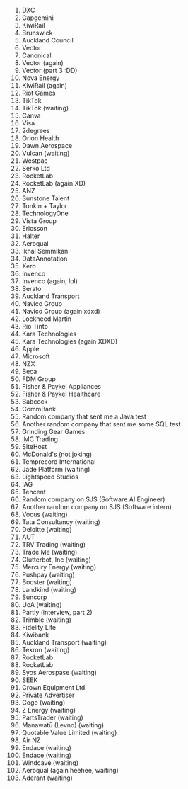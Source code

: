 1. DXC
2. Capgemini
3. KiwiRail
4. Brunswick
5. Auckland Council
6. Vector
7. Canonical
8. Vector (again)
9. Vector (part 3 :DD)
10. Nova Energy
11. KiwiRail (again)
12. Riot Games
13. TikTok
14. TikTok (waiting)
15. Canva
16. Visa
17. 2degrees
18. Orion Health
19. Dawn Aerospace
20. Vulcan (waiting)
21. Westpac
22. Serko Ltd 
23. RocketLab
24. RocketLab (again XD)
25. ANZ
26. Sunstone Talent
27. Tonkin + Taylor
28. TechnologyOne
29. Vista Group
30. Ericsson
31. Halter
32. Aeroqual
33. Iknal Semmikan
34. DataAnnotation
35. Xero
36. Invenco
37. Invenco (again, lol)
38. Serato
39. Auckland Transport
40. Navico Group
41. Navico Group (again xdxd)
42. Lockheed Martin
43. Rio Tinto
44. Kara Technologies
45. Kara Technologies (again XDXD)
46. Apple
47. Microsoft
48. NZX
49. Beca
50. FDM Group
51. Fisher & Paykel Appliances
52. Fisher & Paykel Healthcare
53. Babcock
54. CommBank
55. Random company that sent me a Java test
56. Another random company that sent me some SQL test
57. Grinding Gear Games
58. IMC Trading
59. SiteHost
60. McDonald's (not joking)
61. Temprecord International
62. Jade Platform (waiting)
63. Lightspeed Studios
64. IAG
65. Tencent
66. Random company on SJS (Software AI Engineer)
67. Another random company on SJS (Software intern)
68. Vocus (waiting)
69. Tata Consultancy (waiting)
70. Deloitte (waiting)
71. AUT
72. TRV Trading (waiting)
73. Trade Me (waiting)
74. Clutterbot, Inc (waiting)
75. Mercury Energy (waiting)
76. Pushpay (waiting)
77. Booster (waiting)
78. Landkind (waiting)
79. Suncorp
80. UoA (waiting)
81. Partly (interview, part 2)
82. Trimble (waiting)
83. Fidelity Life
84. Kiwibank
85. Auckland Transport (waiting)
86. Tekron (waiting)
87. RocketLab
88. RocketLab
89. Syos Aerospase (waiting)
90. SEEK
91. Crown Equipment Ltd 
92. Private Advertiser
93. Cogo (waiting)
94. Z Energy (waiting)
95. PartsTrader (waiting)
96. Manawatū (Levno) (waiting)
97. Quotable Value Limited (waiting)
98. Air NZ
99. Endace (waiting)
100. Endace (waiting)
101. Windcave (waiting)
102. Aeroqual (again heehee, waiting)
103. Aderant (waiting)



